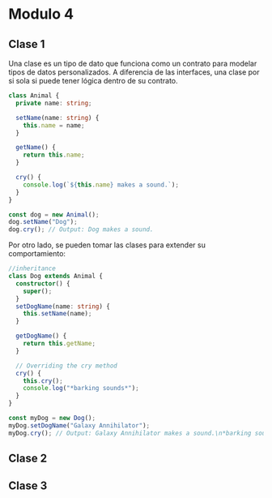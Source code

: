 # Modulo 4

## Clase 1

Una clase es un tipo de dato que funciona como un contrato para modelar tipos de datos personalizados. A diferencia de las interfaces, una clase por si sola si puede tener lógica dentro de su contrato.

```typescript
class Animal {
  private name: string;

  setName(name: string) {
    this.name = name;
  }

  getName() {
    return this.name;
  }

  cry() {
    console.log(`${this.name} makes a sound.`);
  }
}

const dog = new Animal();
dog.setName("Dog");
dog.cry(); // Output: Dog makes a sound.
```

Por otro lado, se pueden tomar las clases para extender su comportamiento:

```typescript
//inheritance
class Dog extends Animal {
  constructor() {
    super();
  }
  setDogName(name: string) {
    this.setName(name);
  }

  getDogName() {
    return this.getName;
  }

  // Overriding the cry method
  cry() {
    this.cry();
    console.log("*barking sounds*");
  }
}

const myDog = new Dog();
myDog.setDogName("Galaxy Annihilator");
myDog.cry(); // Output: Galaxy Annihilator makes a sound.\n*barking sounds*
```

## Clase 2

## Clase 3
